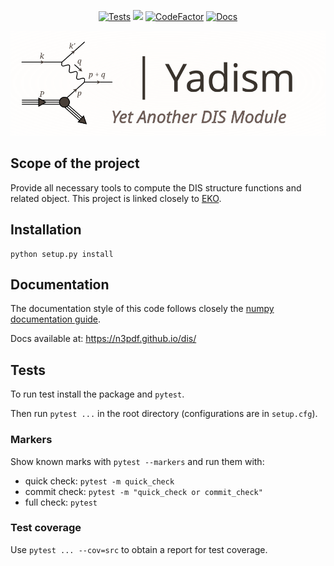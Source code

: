 <p align="center">
  <a href="https://github.com/N3PDF/dis/actions?query=workflow%3A%22yadism%22"><img alt="Tests" src="https://github.com/N3PDF/dis/workflows/yadism/badge.svg"></a>
  <a href="https://codecov.io/gh/N3PDF/dis"><img src="https://codecov.io/gh/N3PDF/dis/branch/master/graph/badge.svg?token=qgCFyUQ6oG"/></a>
  <a href="https://www.codefactor.io/repository/github/n3pdf/dis"><img src="https://www.codefactor.io/repository/github/n3pdf/dis/badge?s=dd1c326325585a549c157120b9f55c06e6ea2b22" alt="CodeFactor" /></a>
  <a href="https://n3pdf.github.io/dis/"><img alt="Docs" src="https://github.com/N3PDF/dis/workflows/docs/badge.svg"></a>
</p>

<img alt="Yadism" src="docs/logo.svg" width=600>

<!--Future Badges
/github/workflow/status/N3PDF/dis/yadism

use the ones provided by shields.io:
- example: https://img.shields.io/github/workflow/status/N3PDF/dis/yadism

note: in order to make shields.io the repo must be public (or accessible to it in some way)

wanted:
- Workflows (github):
  - yadism-tests: /github/workflow/status/N3PDF/dis/yadism
  - docs: /github/workflow/status/N3PDF/dis/docs
- Test coverage:
  - codecov: /codecov/c/:vcsName/:user/:repo?token=abc123def456
- Python version/s:
  - pypi: /pypi/pyversions/:packageName
  - github: /github/pipenv/locked/python-version/:user/:repo
- Package version
  - pypi: /pypi/v/:packageName
  - github: /github/v/release/:user/:repo?sort=semver
- Dependency on 'eko':
  - /librariesio/github/:user/:repo
  - or anything else

optional:
- Release-date (github):
  - /github/release-date/:user/:repo
- Last-commit (github):
  - /github/last-commit/:user/:repo
- Downloads:
  - github: /github/downloads/:user/:repo/total
  - pypi: /pypi/:period/:packageName
License:
  - pypi-license: /pypi/l/:packageName
  - github-license: /github/license/:user/:repo
- Activity:
  - open-issues (github): /github/issues/:user/:repo
  - open-pull-requests (github): /github/issues-pr/:user/:repo
- Code size:
  - github: /github/languages/code-size/:user/:repo
-->

## Scope of the project
Provide all necessary tools to compute the DIS structure functions and related object. This project is linked closely to [EKO](https://github.com/N3PDF/eko).

## Installation
```
python setup.py install
```

## Documentation
The documentation style of this code follows closely the [numpy documentation guide](https://numpydoc.readthedocs.io/en/latest/format.html).

Docs available at: https://n3pdf.github.io/dis/

## Tests
To run test install the package and `pytest`.

Then run `pytest ...` in the root directory (configurations are in `setup.cfg`).

### Markers
Show known marks with `pytest --markers` and run them with:
- quick check: `pytest -m quick_check`
- commit check: `pytest -m "quick_check or commit_check"`
- full check: `pytest`

### Test coverage
Use `pytest ... --cov=src` to obtain a report for test coverage.
